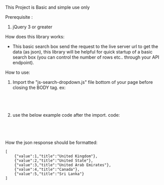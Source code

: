This Project is Basic and simple use only

Prerequisite :

1. jQuery 3 or greater

How does this library works:

- This basic search box send the request to the live server url to get the data (as json), this library will be helpful
  for quick startup of a basic search box (you can control the number of rows etc.. through your API endpoint).

How to use:

1. Import the "js-search-dropdown.js" file bottom of your page before closing the BODY tag.
   ex:
   <code>
   <script type="text/javascript" src="js-search-dropdown.js"></script>
   </code>

2. use the below example code after the import.
   code:
   <code>
   <script type="text/javascript">
     Jsd({ <br />
       identifier: "js-search", //<input type="text" name="countries" id="js-search">   
       fetch: "/json.php", //path for your json response    
       param: "q", //search parameter ex: https://google.com/search?q=  
     });    
   </script>
   </code>

How the json response should be formatted:

    [
        {"value":1,"title":"United Kingdom"},
        {"value":2,"title":"United State"},
        {"value":3,"title":"United Arab Emirates"},
        {"value":4,"title":"Canada"},
        {"value":5,"title":"Sri Lanka"}
    ]
